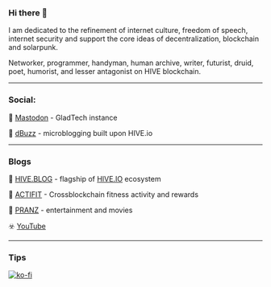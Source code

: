 ### Hi there 👋

I am dedicated to the refinement of internet culture, freedom of speech, internet security and support the core ideas of decentralization, blockchain and solarpunk. 

Networker, programmer, handyman, human archive, writer, futurist, druid, poet, humorist, and lesser antagonist on HIVE blockchain.

---

### Social: 

💬   <a title="GladTech " rel="me" href="https://gladtech.social/@aschatria">Mastodon</a> - GladTech instance

💬 [dBuzz](https://d.buzz/profile/@aschatria) - microblogging built upon HIVE.io

---

### Blogs 

📘 <a title="Hive.BLOG" href="https://hive.blog/@aschatria/posts">HIVE.BLOG</a> - flagship of [HIVE.IO](https://hive.io) ecosystem

📘 <a title="Actifit - fitness tracker" href="https://actifit.io/aschatria">ACTIFIT</a> - Crossblockchain fitness activity and rewards

<!--

### Blogs ( currently paused, in making) -->
  
📕  <a title="PranzEU decentralized movie review website" href="https://pranz.eu/">PRANZ</a> - entertainment and movies

<!--  
📕  [Substack](https://aschatria.substack.com/) - subscription / newsletter / blog

---

### Hiatus -->

☣️  [YouTube](https://www.youtube.com/@aschatria)

<!--
☣️  [LinkedIn](https://www.linkedin.com/in/aschatria/)
-->
---


### Tips

[![ko-fi](https://ko-fi.com/img/githubbutton_sm.svg)](https://ko-fi.com/X7X51B49S)
 
<!--
**aschatria/aschatria** is a ✨ _special_ ✨ repository because its `README.md` (this file) appears on your GitHub profile.

Here are some ideas to get you started:

- 🔭 I’m currently working on ...
- 🌱 I’m currently learning ...
- 👯 I’m looking to collaborate on ...
- 🤔 I’m looking for help with ...
- 💬 Ask me about ...
- 📫 How to reach me: ...
- 😄 Pronouns: ...
- ⚡ Fun fact: ...
-->
